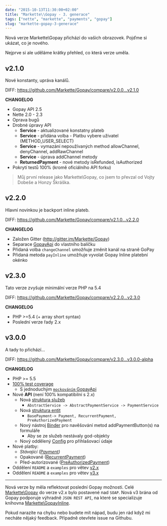 ```yaml
---
date: "2015-10-13T11:30:00+02:00"
title: "Markette\\Gopay - 3. generace"
tags: ["nette", "markette", "payments", "gopay"]
slug: "markette-gopay-3-generace"
---
```


Nová verze Markette\Gopay přichází do vašich obrazovek. Pojďme si ukázat, co je nového.

<!--more-->

Nejprve si ale uděláme krátky přehled, co která verze uměla.

## v2.1.0

Nové konstanty, upráva kanálů.

DIFF: https://github.com/Markette/Gopay/compare/v2.0.0...v2.1.0

**CHANGELOG**

* Gopay API 2.5
* Nette 2.0 - 2.3
* Oprava bugů
* Drobné úpravy API
    * **Service** - aktualizované konstatny plateb
    * **Service** - přidána volba - Platbu vybere uživatel (METHOD_USER_SELECT)
    * **Service** - vymazání nepoužívaných method allowChannel, denyChannel, addRawChannel
    * **Service** - úprava addChannel metody
    * **ReturnedPayment** - nové metody isRefunded, isAuthorized
* Pokrytí testů 100% (kromě oficiálního API forku)

> Můj první release jako Markette\Gopay, co jsem to převzal od Vojty Dobeše a Honzy Škráška.

## v2.2.0

<p class="alert alert-warning falert falert-inline-block">Hlavní novinkou je backport inline plateb.</p>

DIFF: https://github.com/Markette/Gopay/compare/v2.1.0...v2.2.0

**CHANGELOG**

* Založen Gitter (http://gitter.im/Markette/Gopay)
* Separace [GopayApi](https://github.com/Markette/GopayApi) do vlastního balíčku
* Přidaná volba `changeChannel` umožňuje změnit kanál na straně GoPay
* Přidaná metoda `payInline` umožňuje vyvolat Gopay Inline platební okénko

## v2.3.0

<p class="alert alert-warning falert falert-inline-block">Tato verze zvyšuje minimální verze PHP na 5.4</p>

DIFF: https://github.com/Markette/Gopay/compare/v2.2.0...v2.3.0

**CHANGELOG**

* PHP >=5.4 (+ array short syntax)
* Poslední verze řady 2.x

## v3.0.0

<p class="alert alert-warning falert falert-inline-block">A tady to přichází...</p>

DIFF: https://github.com/Markette/Gopay/compare/v2.3.0...v3.0.0-alpha

**CHANGELOG**

* PHP >= 5.5
* [100% test coverage](https://github.com/Markette/Gopay/tree/master/tests/cases)
    * S jednoduchým [`mockováním` GopayApi](https://github.com/Markette/Gopay/blob/master/tests/cases/BasePaymentTestCase.php#L26-L36)
* Nové **API** (není 100% kompatibilní s 2.x)
    * Nová [struktura služeb](https://github.com/Markette/Gopay/tree/master/src/Gopay/Service)
        * `AbstractService -> AbstractPaymentService -> PaymentService`
    * Nová [struktura entit](https://github.com/Markette/Gopay/tree/master/src/Gopay/Entity)
        * `BasePayment-> Payment, RecurrentPayment, PreAuthorizedPayment`
    * Nový nástroj [Binder](https://github.com/Markette/Gopay/blob/master/src/Gopay/Form/Binder.php) pro navěšování metod addPaymentButton(s) na formuláře
        * Aby se ze služeb nestávaly god-objekty
    * Nový oddělený [Config](https://github.com/Markette/Gopay/blob/master/src/Gopay/Config.php) pro přihlašovací údaje
* Nové platby:
    * *Stávající ([Payment](https://github.com/Markette/Gopay/blob/master/src/Gopay/Service/PaymentService.php))*
    * Opakované ([RecurrentPayment](https://github.com/Markette/Gopay/blob/master/src/Gopay/Service/RecurrentPaymentService.php))
    * Před-autorizované ([PreAuthorizedPayment](https://github.com/Markette/Gopay/blob/master/src/Gopay/Service/PreAuthorizedPaymentService.php))
* Oddělení `README` a `examples` pro větev [v2.x](https://github.com/Markette/Gopay/tree/master/docs/v2.x)
* Oddělení `README` a `examples` pro větev [v3.x](https://github.com/Markette/Gopay/tree/master/docs/v3.x)

***

Nová verze by měla reflektovat poslední Gopay možnosti. Celé [Markette\Gopay](https://github.com/Markette/Gopay) do verze v2.x bylo postavené nad `SOAP`. Nová v3 brána od Gopay podporuje výhradně `JSON REST API`,
na které se specializuje knihovna [Markette\GopayInline](https://github.com/Markette/GopayInline).

Pokud narazíte na chybu nebo budete mít nápad, budu jen rád když mi necháte nějaký feedback. Případně otevřete issue na Githubu.
